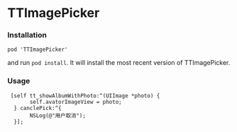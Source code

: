 # TTImagePicker



### Installation

```
pod 'TTImagePicker'
```



and run `pod install`. It will install the most recent version of TTImagePicker.



### Usage

```
 [self tt_showAlbumWithPhoto:^(UIImage *photo) {
       self.avatorImageView = photo;
  } canclePick:^{
       NSLog(@"用户取消");
  }];

```

